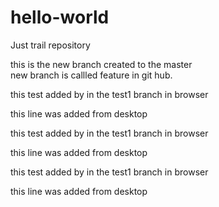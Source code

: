 # hello-world
Just trail repository

this is the new branch created to the master  
new branch is callled feature in git hub.


this test added by in the test1 branch in browser

this line  was added from desktop

this test added by in the test1 branch in browser

this line  was added from desktop

this test added by in the test1 branch in browser

this line  was added from desktop
